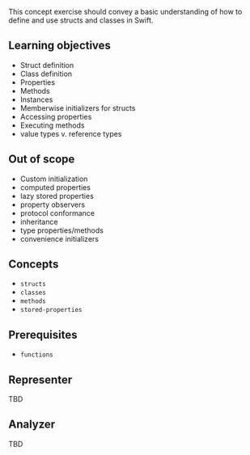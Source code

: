 This concept exercise should convey a basic understanding of how to define and use structs and classes in Swift.

## Learning objectives

- Struct definition
- Class definition
- Properties
- Methods
- Instances
- Memberwise initializers for structs
- Accessing properties
- Executing methods
- value types v. reference types

## Out of scope

- Custom initialization
- computed properties
- lazy stored properties
- property observers
- protocol conformance
- inheritance
- type properties/methods
- convenience initializers

## Concepts

- `structs`
- `classes`
- `methods`
- `stored-properties`

## Prerequisites

- `functions`

## Representer

TBD

## Analyzer

TBD
